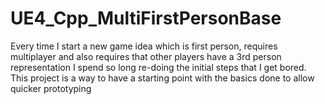 # UE4_Cpp_MultiFirstPersonBase
Every time I start a new game idea which is first person, requires multiplayer and also requires that other players have a 3rd person representation I spend so long re-doing the initial steps that I get bored. This project is a way to have a starting point with the basics done to allow quicker prototyping

